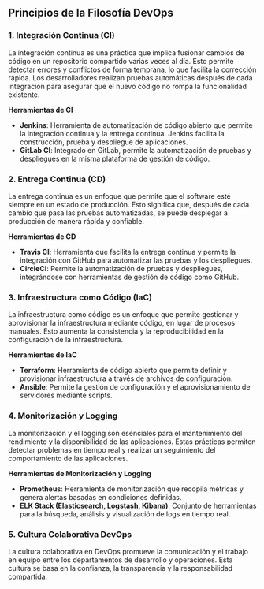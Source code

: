 ## Principios de la Filosofía DevOps

### 1. Integración Continua (CI)

La integración continua es una práctica que implica fusionar cambios de código en un repositorio compartido varias veces al día. Esto permite detectar errores y conflictos de forma temprana, lo que facilita la corrección rápida. Los desarrolladores realizan pruebas automáticas después de cada integración para asegurar que el nuevo código no rompa la funcionalidad existente.

**Herramientas de CI**
- **Jenkins**: Herramienta de automatización de código abierto que permite la integración continua y la entrega continua. Jenkins facilita la construcción, prueba y despliegue de aplicaciones.
- **GitLab CI**: Integrado en GitLab, permite la automatización de pruebas y despliegues en la misma plataforma de gestión de código.

### 2. Entrega Continua (CD)

La entrega continua es un enfoque que permite que el software esté siempre en un estado de producción. Esto significa que, después de cada cambio que pasa las pruebas automatizadas, se puede desplegar a producción de manera rápida y confiable.

**Herramientas de CD**

- **Travis CI**: Herramienta que facilita la entrega continua y permite la integración con GitHub para automatizar las pruebas y los despliegues.
- **CircleCI**: Permite la automatización de pruebas y despliegues, integrándose con herramientas de gestión de código como GitHub.

### 3. Infraestructura como Código (IaC)

La infraestructura como código es un enfoque que permite gestionar y aprovisionar la infraestructura mediante código, en lugar de procesos manuales. Esto aumenta la consistencia y la reproducibilidad en la configuración de la infraestructura.

**Herramientas de IaC**

- **Terraform**: Herramienta de código abierto que permite definir y provisionar infraestructura a través de archivos de configuración.
- **Ansible**: Permite la gestión de configuración y el aprovisionamiento de servidores mediante scripts.

### 4. Monitorización y Logging

La monitorización y el logging son esenciales para el mantenimiento del rendimiento y la disponibilidad de las aplicaciones. Estas prácticas permiten detectar problemas en tiempo real y realizar un seguimiento del comportamiento de las aplicaciones.

**Herramientas de Monitorización y Logging**

- **Prometheus**: Herramienta de monitorización que recopila métricas y genera alertas basadas en condiciones definidas.
- **ELK Stack (Elasticsearch, Logstash, Kibana)**: Conjunto de herramientas para la búsqueda, análisis y visualización de logs en tiempo real.

### 5. Cultura Colaborativa DevOps

La cultura colaborativa en DevOps promueve la comunicación y el trabajo en equipo entre los departamentos de desarrollo y operaciones. Esta cultura se basa en la confianza, la transparencia y la responsabilidad compartida.


